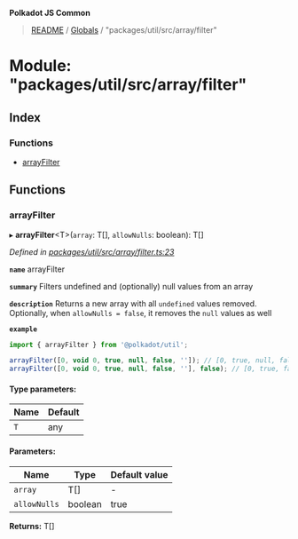 **Polkadot JS Common**

> [README](../README.md) / [Globals](../globals.md) / "packages/util/src/array/filter"

# Module: "packages/util/src/array/filter"

## Index

### Functions

* [arrayFilter](_packages_util_src_array_filter_.md#arrayfilter)

## Functions

### arrayFilter

▸ **arrayFilter**\<T>(`array`: T[], `allowNulls`: boolean): T[]

*Defined in [packages/util/src/array/filter.ts:23](https://github.com/polkadot-js/common/blob/bd1735ca/packages/util/src/array/filter.ts#L23)*

**`name`** arrayFilter

**`summary`** Filters undefined and (optionally) null values from an array

**`description`** 
Returns a new array with all `undefined` values removed. Optionally, when `allowNulls = false`, it removes the `null` values as well

**`example`** 
<BR>

```javascript
import { arrayFilter } from '@polkadot/util';

arrayFilter([0, void 0, true, null, false, '']); // [0, true, null, false, '']
arrayFilter([0, void 0, true, null, false, ''], false); // [0, true, false, '']
```

#### Type parameters:

Name | Default |
------ | ------ |
`T` | any |

#### Parameters:

Name | Type | Default value |
------ | ------ | ------ |
`array` | T[] | - |
`allowNulls` | boolean | true |

**Returns:** T[]
